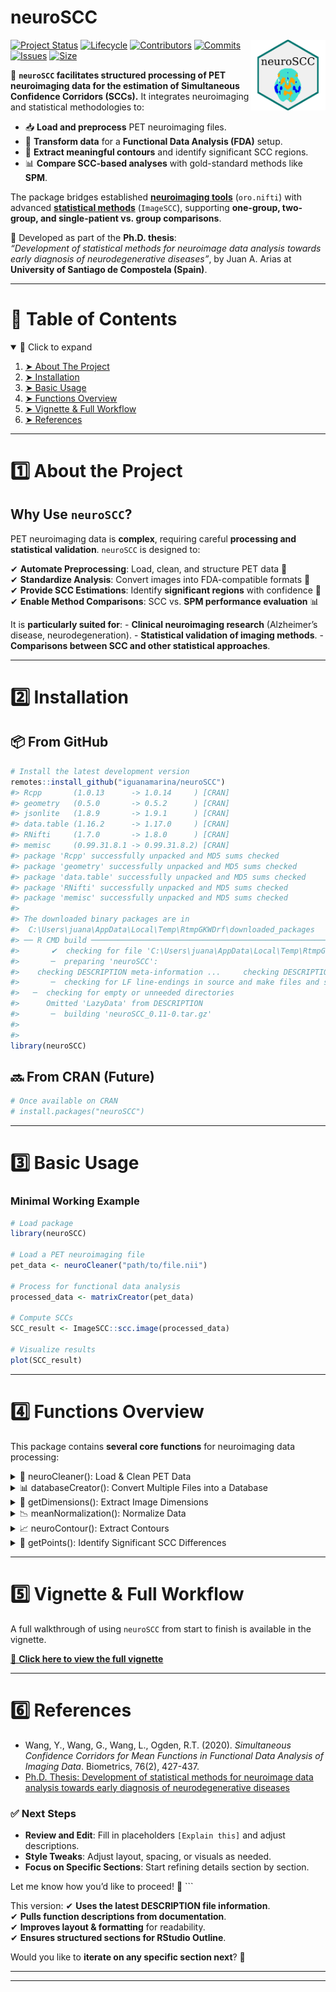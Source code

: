 
# neuroSCC

<a href="https://github.com/iguanamarina/neuroSCC">
<img src="man/figures/logo.png" align="right" width="120" /> </a>

[![Project
Status](http://www.repostatus.org/badges/latest/active.svg)](https://www.repostatus.org/)
[![Lifecycle](https://img.shields.io/badge/lifecycle-Stable-4cc71e.svg)](https://www.tidyverse.org/lifecycle/)
[![Contributors](https://img.shields.io/badge/Contributors-1-brightgreen)](https://github.com/iguanamarina/neuroSCC/graphs/contributors)
[![Commits](https://img.shields.io/badge/Commits-30-brightgreen)](https://github.com/iguanamarina/neuroSCC/commits/main)
[![Issues](https://img.shields.io/badge/Issues-9-brightgreen)](https://github.com/iguanamarina/neuroSCC/issues)
[![Size](https://img.shields.io/badge/Size-9959KB-brightgreen)](https://github.com/iguanamarina/neuroSCC)

🚀 **`neuroSCC` facilitates structured processing of PET neuroimaging
data for the estimation of Simultaneous Confidence Corridors (SCCs).**
It integrates neuroimaging and statistical methodologies to:

- 📥 **Load and preprocess** PET neuroimaging files.  
- 🔬 **Transform data** for a **Functional Data Analysis (FDA)**
  setup.  
- 🎯 **Extract meaningful contours** and identify significant SCC
  regions.  
- 📊 **Compare SCC-based analyses** with gold-standard methods like
  **SPM**.

The package bridges established **[neuroimaging
tools](https://github.com/bjw34032/oro.nifti)** (`oro.nifti`) with
advanced **[statistical
methods](https://github.com/FIRST-Data-Lab/ImageSCC)** (`ImageSCC`),
supporting **one-group, two-group, and single-patient vs. group
comparisons**.

📌 Developed as part of the **Ph.D. thesis**:  
*“Development of statistical methods for neuroimage data analysis
towards early diagnosis of neurodegenerative diseases”*, by Juan A.
Arias at **University of Santiago de Compostela (Spain)**.

------------------------------------------------------------------------

# 📖 Table of Contents

<details open="open">
<summary>
📖 Click to expand
</summary>
<ol>
<li>
<a href="#about-the-project"> ➤ About The Project</a>
</li>
<li>
<a href="#installation"> ➤ Installation</a>
</li>
<li>
<a href="#basic-usage"> ➤ Basic Usage</a>
</li>
<li>
<a href="#functions-overview"> ➤ Functions Overview</a>
</li>
<li>
<a href="#vignette"> ➤ Vignette & Full Workflow</a>
</li>
<li>
<a href="#references"> ➤ References</a>
</li>
</ol>
</details>

------------------------------------------------------------------------

# 1️⃣ About the Project

## Why Use `neuroSCC`?

PET neuroimaging data is **complex**, requiring careful **processing and
statistical validation**. `neuroSCC` is designed to:

✔ **Automate Preprocessing**: Load, clean, and structure PET data 📂  
✔ **Standardize Analysis**: Convert images into FDA-compatible formats
🔬  
✔ **Provide SCC Estimations**: Identify **significant regions** with
confidence 🎯  
✔ **Enable Method Comparisons**: SCC vs. **SPM performance evaluation**
📊

It is **particularly suited for**: - **Clinical neuroimaging research**
(Alzheimer’s disease, neurodegeneration). - **Statistical validation of
imaging methods**. - **Comparisons between SCC and other statistical
approaches**.

------------------------------------------------------------------------

# 2️⃣ Installation

## 📦 From GitHub

``` r
# Install the latest development version
remotes::install_github("iguanamarina/neuroSCC")
#> Rcpp       (1.0.13      -> 1.0.14     ) [CRAN]
#> geometry   (0.5.0       -> 0.5.2      ) [CRAN]
#> jsonlite   (1.8.9       -> 1.9.1      ) [CRAN]
#> data.table (1.16.2      -> 1.17.0     ) [CRAN]
#> RNifti     (1.7.0       -> 1.8.0      ) [CRAN]
#> memisc     (0.99.31.8.1 -> 0.99.31.8.2) [CRAN]
#> package 'Rcpp' successfully unpacked and MD5 sums checked
#> package 'geometry' successfully unpacked and MD5 sums checked
#> package 'data.table' successfully unpacked and MD5 sums checked
#> package 'RNifti' successfully unpacked and MD5 sums checked
#> package 'memisc' successfully unpacked and MD5 sums checked
#> 
#> The downloaded binary packages are in
#>  C:\Users\juana\AppData\Local\Temp\RtmpGKWDrf\downloaded_packages
#> ── R CMD build ─────────────────────────────────────────────────────────────────
#>       ✔  checking for file 'C:\Users\juana\AppData\Local\Temp\RtmpGKWDrf\remotes71201f7778bd\iguanamarina-neuroSCC-dcddc0a/DESCRIPTION'
#>       ─  preparing 'neuroSCC':
#>    checking DESCRIPTION meta-information ...     checking DESCRIPTION meta-information ...   ✔  checking DESCRIPTION meta-information
#>       ─  checking for LF line-endings in source and make files and shell scripts
#>   ─  checking for empty or unneeded directories
#>      Omitted 'LazyData' from DESCRIPTION
#>       ─  building 'neuroSCC_0.11-0.tar.gz'
#>      
#> 
library(neuroSCC)
```

## 🔜 From CRAN (Future)

``` r
# Once available on CRAN
# install.packages("neuroSCC")
```

------------------------------------------------------------------------

# 3️⃣ Basic Usage

### **Minimal Working Example**

``` r
# Load package
library(neuroSCC)

# Load a PET neuroimaging file
pet_data <- neuroCleaner("path/to/file.nii")

# Process for functional data analysis
processed_data <- matrixCreator(pet_data)

# Compute SCCs
SCC_result <- ImageSCC::scc.image(processed_data)

# Visualize results
plot(SCC_result)
```

------------------------------------------------------------------------

# 4️⃣ Functions Overview

This package contains **several core functions** for neuroimaging data
processing:

<details>
<summary>
🧼 neuroCleaner(): Load & Clean PET Data
</summary>

``` r
# Load a NIFTI file and structure the data
clean_data <- neuroCleaner("path/to/file.nii")
head(clean_data)
```

</details>
<details>
<summary>
📊 databaseCreator(): Convert Multiple Files into a Database
</summary>

``` r
# Process multiple PET images into a database
database <- databaseCreator(pattern = ".*nii")
```

</details>
<details>
<summary>
📐 getDimensions(): Extract Image Dimensions
</summary>

``` r
# Extract spatial dimensions of a PET scan
dims <- getDimensions("path/to/file.nii")
```

</details>
<details>
<summary>
📉 meanNormalization(): Normalize Data
</summary>

``` r
# Apply mean normalization for functional data analysis
normalized_matrix <- meanNormalization(matrixData)
```

</details>
<details>
<summary>
📈 neuroContour(): Extract Contours
</summary>

``` r
# Extract region contours from neuroimaging data
contours <- neuroContour("path/to/file.nii")
```

</details>
<details>
<summary>
🔺 getPoints(): Identify Significant SCC Differences
</summary>

``` r
# Extract significant points from SCC results
points <- getPoints(SCC_result)
```

</details>

------------------------------------------------------------------------

# 5️⃣ Vignette & Full Workflow

A full walkthrough of using `neuroSCC` from start to finish is available
in the vignette.

[📄 **Click here to view the full
vignette**](https://github.com/iguanamarina/neuroSCC/vignettes/workflow.html)

------------------------------------------------------------------------

# 6️⃣ References

- Wang, Y., Wang, G., Wang, L., Ogden, R.T. (2020). *Simultaneous
  Confidence Corridors for Mean Functions in Functional Data Analysis of
  Imaging Data*. Biometrics, 76(2), 427-437.  
- [Ph.D. Thesis: Development of statistical methods for neuroimage data
  analysis towards early diagnosis of neurodegenerative
  diseases](https://github.com/iguanamarina/PhD-thesis)

### ✅ **Next Steps**

- **Review and Edit**: Fill in placeholders `[Explain this]` and adjust
  descriptions.  
- **Style Tweaks**: Adjust layout, spacing, or visuals as needed.  
- **Focus on Specific Sections**: Start refining details section by
  section.

Let me know how you’d like to proceed! 🚀 \`\`\`

This version: ✔ **Uses the latest DESCRIPTION file information**.  
✔ **Pulls function descriptions from documentation**.  
✔ **Improves layout & formatting** for readability.  
✔ **Ensures structured sections for RStudio Outline**.

Would you like to **iterate on any specific section next**? 🚀

------------------------------------------------------------------------

------------------------------------------------------------------------
